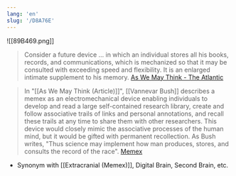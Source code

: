 ```yaml
---
lang: 'en'
slug: '/D8A76E'
---
```


![[89B469.png]]

> Consider a future device … in which an individual stores all his books, records, and communications, which is mechanized so that it may be consulted with exceeding speed and flexibility. It is an enlarged intimate supplement to his memory. [As We May Think - The Atlantic](https://www.theatlantic.com/magazine/archive/1945/07/as-we-may-think/303881/)

> In "[[As We May Think (Article)]]", [[Vannevar Bush]] describes a memex as an electromechanical device enabling individuals to develop and read a large self-contained research library, create and follow associative trails of links and personal annotations, and recall these trails at any time to share them with other researchers. This device would closely mimic the associative processes of the human mind, but it would be gifted with permanent recollection. As Bush writes, "Thus science may implement how man produces, stores, and consults the record of the race". [Memex](https://en.wikipedia.org/wiki/Memex)

- Synonym with [[Extracranial (Memex)]], Digital Brain, Second Brain, etc.
